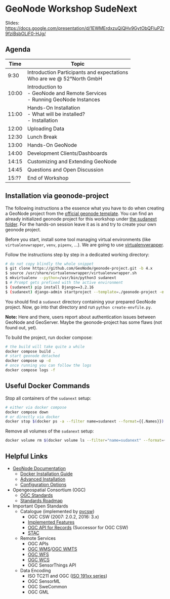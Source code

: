 # GeoNode Workshop SudeNext

Slides: https://docs.google.com/presentation/d/1EWMErdxzuQiQHv9GytObQFIuPZr9fziBsbOLiF0-HJg/

## Agenda

| Time | Topic |
|------|-------|
| 9:30 | Introduction Participants and expectations <br/> Who are we @ 52°North GmbH |
| 10:00 | Introduction to <br/> - GeoNode and Remote Services <br/> - Running GeoNode Instances |
| 11:00 | Hands-On Installation <br/> - What will be installed? <br/> - Installation |
| 12:00 | Uploading Data |
| 12:30 | Lunch Break |
| 13:00 | Hands-On GeoNode |
| 14:00 | Development Clients/Dashboards |
| 14:15 | Customizing and Extending GeoNode |
| 14:45 | Questions and Open Discussion |
| 15:?? | End of Workshop |


## Installation via geonode-project

The following instructions a the essence what you have to do when creating a GeoNode project from the [official geonode template](https://github.com/GeoNode/geonode-project). You can find an already initialized geonode project for this workshop under [the sudanext folder](sudanext). 
For the hands-on session leave it as is and try to create your own geonode project. 

Before you start, install some tool managing virtual environments (like `virtualenvwrapper`, `venv`, `pipenv`, ...). We are going to use [virtualenvwrapper](https://virtualenvwrapper.readthedocs.io/en/latest/).

Follow the instructions step by step in a dedicated working directory:

```sh
# do not copy blindly the whole snippet 
$ git clone https://github.com/GeoNode/geonode-project.git -b 4.x
$ source /usr/share/virtualenvwrapper/virtualenvwrapper.sh
$ mkvirtualenv --python=/usr/bin/python3 sudanext
$ # Prompt gets prefixed with the active environment
$ (sudanext) pip install Django==3.2.16
$ (sudanext) django-admin startproject --template=./geonode-project -e py,sh,md,rst,json,yml,ini,env,sample,properties -n monitoring-cron -n Dockerfile sudanext
```

You should find a `sudanext` directory containing your prepared GeoNode project. Now, go into that directory and run `python create-envfile.py`.

**Note:** Here and there, users report about authentication issues between GeoNode and GeoServer. Maybe the geonode-project has some flaws (not found out, yet).

To build the project, run docker compose:

```sh
# the build will take quite a while
docker compose build .
# start geonode detached
docker compose up -d
# once running you can follow the logs
docker compose logs -f
```

## Useful Docker Commands

Stop all containers of the `sudanext` setup:

```sh
# either via docker compose
docker compose down
# or directly via docker
docker stop $(docker ps -a --filter name=sudanext --format={{.Names}})
```

Remove all volumes of the `sudanext` setup:

```sh
docker volume rm $(docker volume ls --filter="name=sudanext" --format={{.Name}})
```


## Helpful Links

* [GeoNode Documentation](https://readthedocs.org/projects/geonode-documentation/)
  * [Docker Installation Guide](https://docs.geonode.org/en/4.x/install/basic/index.html)
  * [Advanced Installation](https://docs.geonode.org/en/4.x/install/advanced/index.html) 
  * [Configuration Options](https://docs.geonode.org/en/4.x/basic/settings/index.html#settings)
* Opengeospatial Consortium (OGC)
  * [OGC Standards](https://www.ogc.org/docs/is)
  * [Standards Roadmap](https://www.ogc.org/roadmap)
* Important Open Standards
  * Catalogue (implemented by [pycsw](https://docs.pycsw.org/))
    * OGC CSW (2007: 2.0.2, 2016: 3.x)
    * [Implemented Features](https://docs.pycsw.org/en/2.6.1/introduction.html#standards-support)
    * [OGC API for Records](https://ogcapi.ogc.org/records/) (Successor for OGC CSW)
    * [STAC](https://docs.pycsw.org/en/latest/stac.html)
  * Remote Services
    * OGC APIs
    * [OGC WMS](https://www.ogc.org/standards/wms)/[OGC WMTS](https://www.ogc.org/standards/wmts)
    * [OGC WFS](https://www.ogc.org/standards/wfs)
    * [OGC WCS](https://www.ogc.org/standards/wcs)
    * OGC SensorThings API
  * Data Encoding
    * ISO TC211 and OGC ([ISO 191xx series](https://en.wikipedia.org/wiki/List_of_International_Organization_for_Standardization_standards,_18000-19999#ISO_19000_%E2%80%93_ISO_19999))
    * OGC SensorML
    * OGC SweCommon
    * OGC GML
